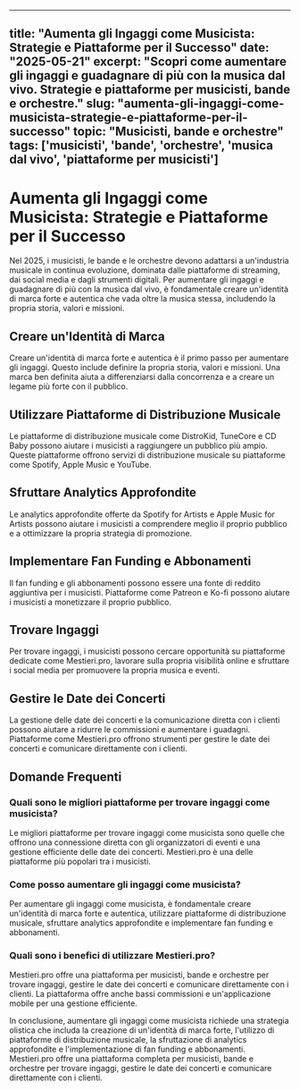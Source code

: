 
---
title: "Aumenta gli Ingaggi come Musicista: Strategie e Piattaforme per il Successo"
date: "2025-05-21"
excerpt: "Scopri come aumentare gli ingaggi e guadagnare di più con la musica dal vivo. Strategie e piattaforme per musicisti, bande e orchestre."
slug: "aumenta-gli-ingaggi-come-musicista-strategie-e-piattaforme-per-il-successo"
topic: "Musicisti, bande e orchestre"
tags: ['musicisti', 'bande', 'orchestre', 'musica dal vivo', 'piattaforme per musicisti']
---

# Aumenta gli Ingaggi come Musicista: Strategie e Piattaforme per il Successo

Nel 2025, i musicisti, le bande e le orchestre devono adattarsi a un'industria musicale in continua evoluzione, dominata dalle piattaforme di streaming, dai social media e dagli strumenti digitali. Per aumentare gli ingaggi e guadagnare di più con la musica dal vivo, è fondamentale creare un'identità di marca forte e autentica che vada oltre la musica stessa, includendo la propria storia, valori e missioni.

## Creare un'Identità di Marca

Creare un'identità di marca forte e autentica è il primo passo per aumentare gli ingaggi. Questo include definire la propria storia, valori e missioni. Una marca ben definita aiuta a differenziarsi dalla concorrenza e a creare un legame più forte con il pubblico.

## Utilizzare Piattaforme di Distribuzione Musicale

Le piattaforme di distribuzione musicale come DistroKid, TuneCore e CD Baby possono aiutare i musicisti a raggiungere un pubblico più ampio. Queste piattaforme offrono servizi di distribuzione musicale su piattaforme come Spotify, Apple Music e YouTube.

## Sfruttare Analytics Approfondite

Le analytics approfondite offerte da Spotify for Artists e Apple Music for Artists possono aiutare i musicisti a comprendere meglio il proprio pubblico e a ottimizzare la propria strategia di promozione.

## Implementare Fan Funding e Abbonamenti

Il fan funding e gli abbonamenti possono essere una fonte di reddito aggiuntiva per i musicisti. Piattaforme come Patreon e Ko-fi possono aiutare i musicisti a monetizzare il proprio pubblico.

## Trovare Ingaggi

Per trovare ingaggi, i musicisti possono cercare opportunità su piattaforme dedicate come Mestieri.pro, lavorare sulla propria visibilità online e sfruttare i social media per promuovere la propria musica e eventi.

## Gestire le Date dei Concerti

La gestione delle date dei concerti e la comunicazione diretta con i clienti possono aiutare a ridurre le commissioni e aumentare i guadagni. Piattaforme come Mestieri.pro offrono strumenti per gestire le date dei concerti e comunicare direttamente con i clienti.

## Domande Frequenti

### Quali sono le migliori piattaforme per trovare ingaggi come musicista?

Le migliori piattaforme per trovare ingaggi come musicista sono quelle che offrono una connessione diretta con gli organizzatori di eventi e una gestione efficiente delle date dei concerti. Mestieri.pro è una delle piattaforme più popolari tra i musicisti.

### Come posso aumentare gli ingaggi come musicista?

Per aumentare gli ingaggi come musicista, è fondamentale creare un'identità di marca forte e autentica, utilizzare piattaforme di distribuzione musicale, sfruttare analytics approfondite e implementare fan funding e abbonamenti.

### Quali sono i benefici di utilizzare Mestieri.pro?

Mestieri.pro offre una piattaforma per musicisti, bande e orchestre per trovare ingaggi, gestire le date dei concerti e comunicare direttamente con i clienti. La piattaforma offre anche bassi commissioni e un'applicazione mobile per una gestione efficiente.

In conclusione, aumentare gli ingaggi come musicista richiede una strategia olistica che includa la creazione di un'identità di marca forte, l'utilizzo di piattaforme di distribuzione musicale, la sfruttazione di analytics approfondite e l'implementazione di fan funding e abbonamenti. Mestieri.pro offre una piattaforma completa per musicisti, bande e orchestre per trovare ingaggi, gestire le date dei concerti e comunicare direttamente con i clienti.
